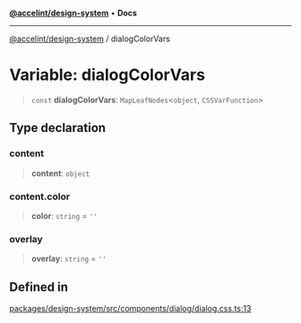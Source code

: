 [**@accelint/design-system**](../README.md) • **Docs**

***

[@accelint/design-system](../README.md) / dialogColorVars

# Variable: dialogColorVars

> `const` **dialogColorVars**: `MapLeafNodes`\<`object`, `CSSVarFunction`\>

## Type declaration

### content

> **content**: `object`

### content.color

> **color**: `string` = `''`

### overlay

> **overlay**: `string` = `''`

## Defined in

[packages/design-system/src/components/dialog/dialog.css.ts:13](https://github.com/gohypergiant/standard-toolkit/blob/258694cea8ed8bbd956b3cf5da47c2c9debcf127/packages/design-system/src/components/dialog/dialog.css.ts#L13)
